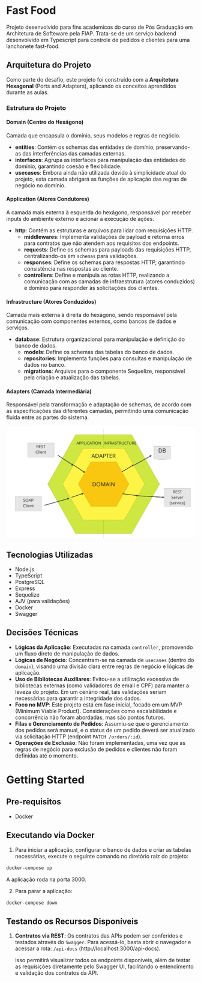 # Fast Food

Projeto desenvolvido para fins academicos do curso de Pós Graduação em Architetura de Softeware pela FIAP.
Trata-se de um serviço backend desenvolvido em Typescript para controle de pedidos e clientes para uma lanchonete fast-food. 

## Arquitetura do Projeto

Como parte do desafio, este projeto foi construído com a **Arquitetura Hexagonal** (Ports and Adapters), aplicando os conceitos aprendidos durante as aulas.

### Estrutura do Projeto

#### **Domain** (Centro do Hexágono)
Camada que encapsula o domínio, seus modelos e regras de negócio.
- **entities**: Contém os schemas das entidades de domínio, preservando-as das interferências das camadas externas.
- **interfaces**: Agrupa as interfaces para manipulação das entidades do domínio, garantindo coesão e flexibilidade.
- **usecases**: Embora ainda não utilizada devido à simplicidade atual do projeto, esta camada abrigará as funções de aplicação das regras de negócio no domínio.

#### **Application** (Atores Condutores)
A camada mais externa à esquerda do hexágono, responsável por receber inputs do ambiente externo e acionar a execução de ações.
- **http**: Contém as estruturas e arquivos para lidar com requisições HTTP.
  - **middlewares**: Implementa validações de payload e retorna erros para contratos que não atendem aos requisitos dos endpoints.
  - **requests**: Define os schemas para payloads das requisições HTTP, centralizando-os em `schemas` para validações.
  - **responses**: Define os schemas para respostas HTTP, garantindo consistência nas respostas ao cliente.
  - **controllers**: Define e manipula as rotas HTTP, realizando a comunicação com as camadas de infraestrutura (atores conduzidos) e domínio para responder às solicitações dos clientes.

#### **Infrastructure** (Atores Conduzidos)
Camada mais externa à direita do hexágono, sendo responsável pela comunicação com componentes externos, como bancos de dados e serviços.
- **database**: Estrutura organizacional para manipulação e definição do banco de dados.
  - **models**: Define os schemas das tabelas do banco de dados.
  - **repositories**: Implementa funções para consultas e manipulação de dados no banco.
  - **migrations**: Arquivos para o componente Sequelize, responsável pela criação e atualização das tabelas.

#### **Adapters** (Camada Intermediária)
Responsável pela transformação e adaptação de schemas, de acordo com as especificações das diferentes camadas, permitindo uma comunicação fluida entre as partes do sistema.

![alt text](documentation/hexagonal.png)

## Tecnologias Utilizadas
- Node.js
- TypeScript
- PostgreSQL
- Express
- Sequelize
- AJV (para validações)
- Docker
- Swagger

## Decisões Técnicas

- **Lógicas da Aplicação**: Executadas na camada `controller`, promovendo um fluxo direto de manipulação de dados.
- **Lógicas de Negócio**: Concentram-se na camada de `usecases` (dentro do `domain`), visando uma divisão clara entre regras de negócio e lógicas de aplicação.
- **Uso de Bibliotecas Auxiliares**: Evitou-se a utilização excessiva de bibliotecas externas (como validadores de email e CPF) para manter a leveza do projeto. Em um cenário real, tais validações seriam necessárias para garantir a integridade dos dados.
- **Foco no MVP**: Este projeto está em fase inicial, focado em um MVP (Minimum Viable Product). Considerações como escalabilidade e concorrência não foram abordadas, mas são pontos futuros.
- **Filas e Gerenciamento de Pedidos**: Assumiu-se que o gerenciamento dos pedidos será manual, e o status de um pedido deverá ser atualizado via solicitação HTTP (endpoint `PATCH /orders/:id`).
- **Operações de Exclusão**: Não foram implementadas, uma vez que as regras de negócio para exclusão de pedidos e clientes não foram definidas até o momento.


# Getting Started

## Pre-requisitos
- Docker

## Executando via Docker
1. Para iniciar a aplicação, configurar o banco de dados e criar as tabelas necessárias, execute o seguinte comando no diretório raiz do projeto:
```bash
docker-compose up
```
A aplicação roda na porta 3000.

2. Para parar a aplicação:
```bash
docker-compose down
```

## Testando os Recursos Disponíveis

1. **Contratos via REST**: Os contratos das APIs podem ser conferidos e testados através do `Swagger`. Para acessá-lo, basta abrir o navegador e acessar a rota: `/api-docs` (http://localhost:3000/api-docs).

   Isso permitirá visualizar todos os endpoints disponíveis, além de testar as requisições diretamente pelo Swagger UI, facilitando o entendimento e validação dos contratos da API.